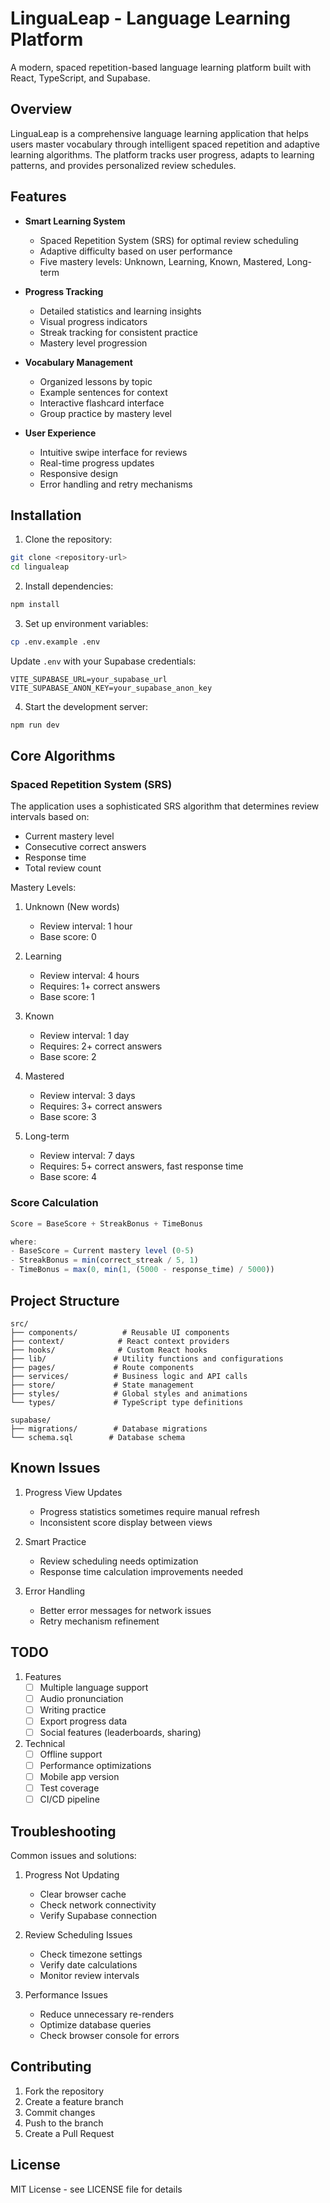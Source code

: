 # LinguaLeap - Language Learning Platform

A modern, spaced repetition-based language learning platform built with React, TypeScript, and Supabase.

## Overview

LinguaLeap is a comprehensive language learning application that helps users master vocabulary through intelligent spaced repetition and adaptive learning algorithms. The platform tracks user progress, adapts to learning patterns, and provides personalized review schedules.

## Features

- **Smart Learning System**
  - Spaced Repetition System (SRS) for optimal review scheduling
  - Adaptive difficulty based on user performance
  - Five mastery levels: Unknown, Learning, Known, Mastered, Long-term

- **Progress Tracking**
  - Detailed statistics and learning insights
  - Visual progress indicators
  - Streak tracking for consistent practice
  - Mastery level progression

- **Vocabulary Management**
  - Organized lessons by topic
  - Example sentences for context
  - Interactive flashcard interface
  - Group practice by mastery level

- **User Experience**
  - Intuitive swipe interface for reviews
  - Real-time progress updates
  - Responsive design
  - Error handling and retry mechanisms

## Installation

1. Clone the repository:
```bash
git clone <repository-url>
cd lingualeap
```

2. Install dependencies:
```bash
npm install
```

3. Set up environment variables:
```bash
cp .env.example .env
```

Update `.env` with your Supabase credentials:
```
VITE_SUPABASE_URL=your_supabase_url
VITE_SUPABASE_ANON_KEY=your_supabase_anon_key
```

4. Start the development server:
```bash
npm run dev
```

## Core Algorithms

### Spaced Repetition System (SRS)

The application uses a sophisticated SRS algorithm that determines review intervals based on:
- Current mastery level
- Consecutive correct answers
- Response time
- Total review count

Mastery Levels:
1. Unknown (New words)
   - Review interval: 1 hour
   - Base score: 0

2. Learning
   - Review interval: 4 hours
   - Requires: 1+ correct answers
   - Base score: 1

3. Known
   - Review interval: 1 day
   - Requires: 2+ correct answers
   - Base score: 2

4. Mastered
   - Review interval: 3 days
   - Requires: 3+ correct answers
   - Base score: 3

5. Long-term
   - Review interval: 7 days
   - Requires: 5+ correct answers, fast response time
   - Base score: 4

### Score Calculation

```typescript
Score = BaseScore + StreakBonus + TimeBonus

where:
- BaseScore = Current mastery level (0-5)
- StreakBonus = min(correct_streak / 5, 1)
- TimeBonus = max(0, min(1, (5000 - response_time) / 5000))
```

## Project Structure

```
src/
├── components/          # Reusable UI components
├── context/            # React context providers
├── hooks/              # Custom React hooks
├── lib/               # Utility functions and configurations
├── pages/             # Route components
├── services/          # Business logic and API calls
├── store/             # State management
├── styles/            # Global styles and animations
└── types/             # TypeScript type definitions

supabase/
├── migrations/        # Database migrations
└── schema.sql        # Database schema
```

## Known Issues

1. Progress View Updates
   - Progress statistics sometimes require manual refresh
   - Inconsistent score display between views

2. Smart Practice
   - Review scheduling needs optimization
   - Response time calculation improvements needed

3. Error Handling
   - Better error messages for network issues
   - Retry mechanism refinement

## TODO

1. Features
   - [ ] Multiple language support
   - [ ] Audio pronunciation
   - [ ] Writing practice
   - [ ] Export progress data
   - [ ] Social features (leaderboards, sharing)

2. Technical
   - [ ] Offline support
   - [ ] Performance optimizations
   - [ ] Mobile app version
   - [ ] Test coverage
   - [ ] CI/CD pipeline

## Troubleshooting

Common issues and solutions:

1. Progress Not Updating
   - Clear browser cache
   - Check network connectivity
   - Verify Supabase connection

2. Review Scheduling Issues
   - Check timezone settings
   - Verify date calculations
   - Monitor review intervals

3. Performance Issues
   - Reduce unnecessary re-renders
   - Optimize database queries
   - Check browser console for errors

## Contributing

1. Fork the repository
2. Create a feature branch
3. Commit changes
4. Push to the branch
5. Create a Pull Request

## License

MIT License - see LICENSE file for details